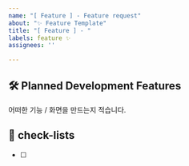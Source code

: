 ```yaml
---
name: "[ Feature ] - Feature request"
about: "✨ Feature Template"
title: "[ Feature ] - "
labels: feature ✨
assignees: ''

---
```


## 🛠️ Planned Development Features
어떠한 기능 / 화면을 만드는지 적습니다.

## 📝 check-lists
- [ ]
